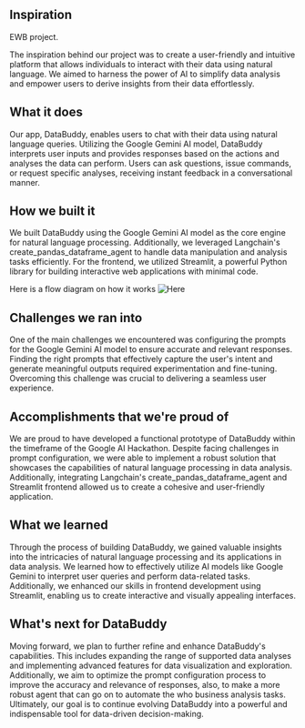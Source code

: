 ## Inspiration
EWB project.

The inspiration behind our project was to create a user-friendly and intuitive platform that allows individuals to interact with their data using natural language. We aimed to harness the power of AI to simplify data analysis and empower users to derive insights from their data effortlessly.

## What it does
Our app, DataBuddy, enables users to chat with their data using natural language queries. Utilizing the Google Gemini AI model, DataBuddy interprets user inputs and provides responses based on the actions and analyses the data can perform. Users can ask questions, issue commands, or request specific analyses, receiving instant feedback in a conversational manner.

## How we built it
We built DataBuddy using the Google Gemini AI model as the core engine for natural language processing. Additionally, we leveraged Langchain's create_pandas_dataframe_agent to handle data manipulation and analysis tasks efficiently. For the frontend, we utilized Streamlit, a powerful Python library for building interactive web applications with minimal code.

Here is a flow diagram on how it works
![Here](https://cdn.discordapp.com/attachments/1223088660572803147/1235828913805066300/Screenshot_from_2024-05-03_06-31-13.png?ex=6635cadd&is=6634795d&hm=8999933cac3bf1ffaa5cb31ce7e330a4e3a4270602958af975104e3460bd43c0&)

## Challenges we ran into
One of the main challenges we encountered was configuring the prompts for the Google Gemini AI model to ensure accurate and relevant responses. Finding the right prompts that effectively capture the user's intent and generate meaningful outputs required experimentation and fine-tuning. Overcoming this challenge was crucial to delivering a seamless user experience.

## Accomplishments that we're proud of
We are proud to have developed a functional prototype of DataBuddy within the timeframe of the Google AI Hackathon. Despite facing challenges in prompt configuration, we were able to implement a robust solution that showcases the capabilities of natural language processing in data analysis. Additionally, integrating Langchain's create_pandas_dataframe_agent and Streamlit frontend allowed us to create a cohesive and user-friendly application.

## What we learned
Through the process of building DataBuddy, we gained valuable insights into the intricacies of natural language processing and its applications in data analysis. We learned how to effectively utilize AI models like Google Gemini to interpret user queries and perform data-related tasks. Additionally, we enhanced our skills in frontend development using Streamlit, enabling us to create interactive and visually appealing interfaces.

## What's next for DataBuddy
Moving forward, we plan to further refine and enhance DataBuddy's capabilities. This includes expanding the range of supported data analyses and implementing advanced features for data visualization and exploration. Additionally, we aim to optimize the prompt configuration process to improve the accuracy and relevance of responses, also, to make a more robust agent that can go on to automate the who business analysis tasks. Ultimately, our goal is to continue evolving DataBuddy into a powerful and indispensable tool for data-driven decision-making.